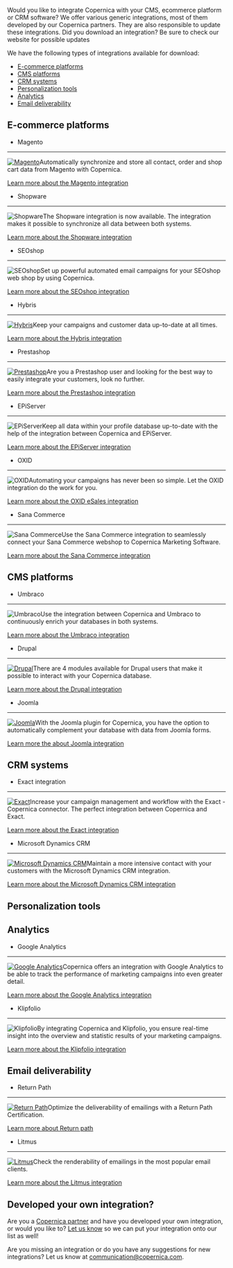 Would you like to integrate Copernica with your CMS, ecommerce platform or CRM software? We offer various generic integrations, most of them developed by our Copernica partners. They are also responsible to update these integrations. Did you download an integration? Be sure to check our website for possible updates  
  
 We have the following types of integrations available for download:

- [E-commerce platforms](#e-commerce)
- [CMS platforms](#cms-platforms)
- [CRM systems](#crm-systems)
- [Personalization tools](#personalization-tools)
- [Analytics](#analytics)
- [Email deliverability](#email-deliverability)
 
E-commerce platforms
--------------------

- Magento
-------

 [ ![Magento](../images/magento-integration.png "Magento")](http://www.copernica.com/en/support/integrations/magento)Automatically synchronize and store all contact, order and shop cart data from Magento with Copernica.

 [Learn more about the Magento integration](http://www.copernica.com/en/support/integrations/magento "Magento")
- Shopware
--------

 ![Shopware](../images/shopware-integration.png "Shopware")The Shopware integration is now available. The integration makes it possible to synchronize all data between both systems.

 [Learn more about the Shopware integration](http://www.copernica.com/en/support/integrations/shopware "Shopware")
- SEOshop
-------

 ![SEOshop](../images/seoshop-integration.png "SEOshop")Set up powerful automated email campaigns for your SEOshop web shop by using Copernica.

 [Learn more about the SEOshop integration](http://www.copernica.com/en/support/integrations/seoshop "SEOshop")
- Hybris
------

 [ ![Hybris](../images/hybris-integration.png "Hybris")](http://www.copernica.com/en/support/integrations/hybris)Keep your campaigns and customer data up-to-date at all times.

 [Learn more about the Hybris integration](http://www.copernica.com/en/support/integrations/hybris "Hybris")
- Prestashop
----------

 [ ![Prestashop](../images/prestashop-integration.png "Prestashop")](http://www.copernica.com/en/support/integrations/prestashop)Are you a Prestashop user and looking for the best way to easily integrate your customers, look no further.

 [Learn more about the Prestashop integration](http://www.copernica.com/en/support/integrations/prestashop "Prestashop")
- EPiServer
---------

 ![EPiServer](../images/episerver-integration.png "EPiServer")Keep all data within your profile database up-to-date with the help of the integration between Copernica and EPiServer.

 [Learn more about the EPiServer integration](http://www.copernica.com/en/support/integrations/episerver "EPiServer")
- OXID
----

 ![OXID](../images/oxid-integration.png "OXID")Automating your campaigns has never been so simple. Let the OXID integration do the work for you.

 [Learn more about the OXID eSales integration](https://www.copernica.com/en/support/integrations/oxid-esales "Oxid eSales")
- Sana Commerce
-------------

 ![Sana Commerce](../images/sana-integration.png "Sana Commerce")Use the Sana Commerce integration to seamlessly connect your Sana Commerce webshop to Copernica Marketing Software.

 [Learn more about the Sana Commerce integration](http://www.copernica.com/en/support/integrations/sana-commerce "Sana Commerce")

 CMS platforms
-------------

- Umbraco
-------

 ![Umbraco](../images/umbraco-integration.png "Umbraco")Use the integration between Copernica and Umbraco to continuously enrich your databases in both systems.

 [Learn more about the Umbraco integration](http://www.copernica.com/en/support/integrations/umbraco "Umbraco")
- Drupal
------

 [ ![Drupal](../images/drupal-integration.png "Drupal")](http://www.copernica.com/en/support/integrations/drupal)There are 4 modules available for Drupal users that make it possible to interact with your Copernica database.

 [Learn more about the Drupal integration](http://www.copernica.com/en/support/integrations/drupal "Drupal")
- Joomla
------

 [ ![Joomla](../images/joomla-integration.png "Joomla")](http://www.copernica.com/en/support/integrations/joomla)With the Joomla plugin for Copernica, you have the option to automatically complement your database with data from Joomla forms.

 [Learn more the about Joomla integration](http://www.copernica.com/en/support/integrations/joomla "Joomla")

CRM systems
-----------

- Exact integration
-----------------

 [ ![Exact](../images/exact-integration.png "Exact")](http://www.copernica.com/en/support/integrations/exact)Increase your campaign management and workflow with the Exact - Copernica connector. The perfect integration between Copernica and Exact.

 [Learn more about the Exact integration](http://www.copernica.com/en/support/integrations/exact "Exact")
- Microsoft Dynamics CRM
----------------------

 [ ![Microsoft Dynamics CRM](../images/ms-dynamics-integration.png "Microsoft Dynamics CRM")](http://www.copernica.com/en/support/integrations/microsoft-dynamics-crm)Maintain a more intensive contact with your customers with the Microsoft Dynamics CRM integration.

 [Learn more about the Microsoft Dynamics CRM integration](http://www.copernica.com/en/support/integrations/microsoft-dynamics-crm "Microsoft Dynamics CRM")

Personalization tools
---------------------

Analytics
---------

- Google Analytics
----------------

 [ ![Google Analytics](../images/google-analytics-integration.png "Google Analytics")](http://www.copernica.com/en/support/integrations/google-analytics)Copernica offers an integration with Google Analytics to be able to track the performance of marketing campaigns into even greater detail.

 [Learn more about the Google Analytics integration](http://www.copernica.com/en/support/integrations/google-analytics "Google Analytics")
- Klipfolio
---------

 ![Klipfolio](../images/klipfolio-integration.png "Klipfolio")By integrating Copernica and Klipfolio, you ensure real-time insight into the overview and statistic results of your marketing campaigns.

 [Learn more about the Klipfolio integration](https://www.copernica.com/en/support/integrations/klipfolio "Klipfolio")

Email deliverability
--------------------

- Return Path
-----------

 [ ![Return Path](../images/return-path-integration.png "Return Path")](http://www.copernica.com/en/support/integrations/return-path)Optimize the deliverability of emailings with a Return Path Certification.

 [Learn more about Return path](http://www.copernica.com/en/support/integrations/return-path "Return Path")
- Litmus
------

 [ ![Litmus](../images/litmus-integration.png "Litmus")](http://www.copernica.com/en/support/integrations/litmus)Check the renderability of emailings in the most popular email clients.

 [Learn more about the Litmus integration](http://www.copernica.com/en/support/integrations/litmus "Litmus")

Developed your own integration?
-------------------------------

Are you a [Copernica partner](http://www.copernica.com/en/articles/partners "Copernica partner") and have you developed your own integration, or would you like to? [Let us know](mailto:communication@copernica.com "Email Copernica") so we can put your integration onto our list as well!

Are you missing an integration or do you have any suggestions for new integrations? Let us know at [communication@copernica.com](mailto:communication@copernica.com "Email Copernica").